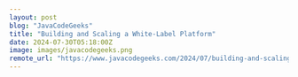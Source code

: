 ```yaml
---
layout: post
blog: "JavaCodeGeeks"
title: "Building and Scaling a White-Label Platform"
date: 2024-07-30T05:18:00Z
image: images/javacodegeeks.png
remote_url: "https://www.javacodegeeks.com/2024/07/building-and-scaling-a-white-label-platform.html"
---
```

